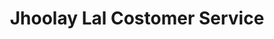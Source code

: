 ---
title: "Jhoolay Lal Costomer Service"
url: /karachi/jhoolay-lal-costomer-service/
shop: shop
---